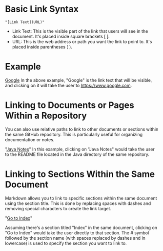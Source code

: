 # Basic Link Syntax

`"[Link Text](URL)"`

- Link Text: This is the visible part of the link that users will see in the document. It's placed inside square brackets [ ].
- URL: This is the web address or path you want the link to point to. It's placed inside parentheses ( ).

# Example

[Google](https://www.google.com)
In the above example, "Google" is the link text that will be visible, and
clicking on it will take the user to https://www.google.com.

# Linking to Documents or Pages Within a Repository

You can also use relative paths to link to other documents or sections within
the same GitHub repository. This is particularly useful for organizing
documentation or notes.

"[Java Notes](/Java/README.md)"
In this example, clicking on "Java Notes" would take the user to the README file
located in the Java directory of the same repository.

# Linking to Sections Within the Same Document

Markdown allows you to link to specific sections within the same document using
the section title. This is done by replacing spaces with dashes and removing
special characters to create the link target.

"[Go to Index](#index)"

Assuming there's a section titled "Index" in the same document, clicking on
"Go to Index" would take the user directly to that section.
The # symbol followed by the section name (with spaces replaced by dashes and
in lowercase) is used to specify the section you want to link to.
